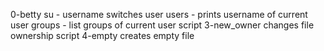 0-betty su - username switches user
users -  prints username of current user
groups - list groups of current user
 script 3-new_owner changes file ownership
script 4-empty creates empty file
